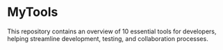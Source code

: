 # MyTools
This repository contains an overview of 10 essential tools for developers, helping streamline development, testing, and collaboration processes.
